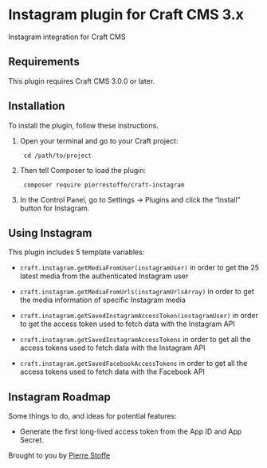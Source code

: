 # Instagram plugin for Craft CMS 3.x

Instagram integration for Craft CMS

## Requirements

This plugin requires Craft CMS 3.0.0 or later.

## Installation

To install the plugin, follow these instructions.

1. Open your terminal and go to your Craft project:

        cd /path/to/project

2. Then tell Composer to load the plugin:

        composer require pierrestoffe/craft-instagram

3. In the Control Panel, go to Settings → Plugins and click the “Install” button for Instagram.

## Using Instagram

This plugin includes 5 template variables:

* `craft.instagram.getMediaFromUser(instagramUser)` in order to get the 25 latest media from the authenticated Instagram user

* `craft.instagram.getMediaFromUrls(instagramUrlsArray)` in order to get the media information of specific Instagram media

* `craft.instagram.getSavedInstagramAccessToken(instagramUser)` in order to get the access token used to fetch data with the Instagram API

* `craft.instagram.getSavedInstagramAccessTokens` in order to get all the access tokens used to fetch data with the Instagram API

* `craft.instagram.getSavedFacebookAccessTokens` in order to get all the access tokens used to fetch data with the Facebook API

## Instagram Roadmap

Some things to do, and ideas for potential features:

* Generate the first long-lived access token from the App ID and App Secret.

Brought to you by [Pierre Stoffe](https://pierrestoffe.be)
